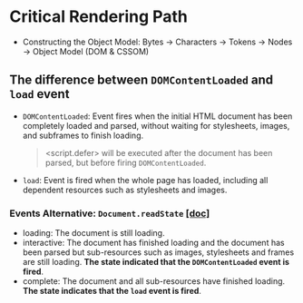 # Critical Rendering Path

- Constructing the Object Model: Bytes → Characters → Tokens → Nodes → Object Model (DOM & CSSOM)

## The difference between `DOMContentLoaded` and `load` event

- `DOMContentLoaded`: Event fires when the initial HTML document has been completely loaded and parsed, without waiting for stylesheets, images, and subframes to finish loading.

    > <script.defer> will be executed after the document has been parsed, but before firing `DOMContentLoaded`.

- `load`: Event is fired when the whole page has loaded, including all dependent resources such as stylesheets and images.

### Events Alternative: `Document.readState` [[doc]](https://developer.mozilla.org/en-US/docs/Web/API/Document/readyState)

- loading: The document is still loading.
- interactive: The document has finished loading and the document has been parsed but sub-resources such as images, stylesheets and frames are still loading. **The state indicated that the `DOMContentLoaded` event is fired**.
- complete: The document and all sub-resources have finished loading. **The state indicates that the `load` event is fired**.